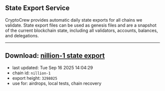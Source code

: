 ## State Export Service
CryptoCrew provides automatic daily state exports for all chains we validate. State export files can be used as genesis files and are a snapshot of the current blockchain state, including all validators, accounts, balances, and delegations.

---
**Download: [nillion-1 state export](https://ccv-s3.nbg1.your-objectstorage.com/SERVICE/nillion/nillion-1_export_3298025.json)**
---

- last updated: Tue Sep 16 2025 14:04:29
- chain id: `nillion-1`
- export height: `3298025`
- use for: airdrops, local tests, chain recovery
